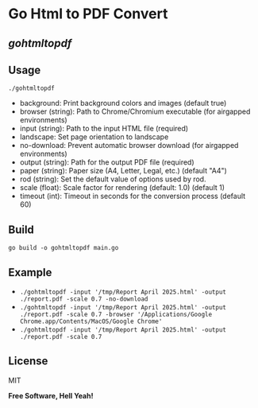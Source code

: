 # Go Html to PDF Convert

## _gohtmltopdf_

## Usage

`./gohtmltopdf`

- background:
Print background colors and images (default true)
- browser (string):
Path to Chrome/Chromium executable (for airgapped environments)
- input (string):
Path to the input HTML file (required)
- landscape:
Set page orientation to landscape
- no-download:
Prevent automatic browser download (for airgapped environments)
- output (string):
Path for the output PDF file (required)
- paper (string):
Paper size (A4, Letter, Legal, etc.) (default "A4")
- rod (string):
Set the default value of options used by rod.
- scale (float):
Scale factor for rendering (default: 1.0) (default 1)
- timeout (int):
Timeout in seconds for the conversion process (default 60)

## Build

`go build -o gohtmltopdf main.go`

## Example

- `./gohtmltopdf -input '/tmp/Report April 2025.html' -output ./report.pdf -scale 0.7 -no-download  `
- `./gohtmltopdf -input '/tmp/Report April 2025.html' -output ./report.pdf -scale 0.7 -browser '/Applications/Google Chrome.app/Contents/MacOS/Google Chrome'`
- `./gohtmltopdf -input '/tmp/Report April 2025.html' -output ./report.pdf -scale 0.7`

## License

MIT

**Free Software, Hell Yeah!**
